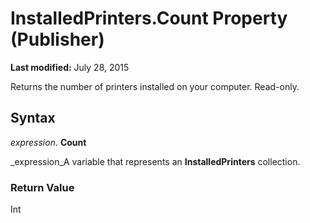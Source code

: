 
# InstalledPrinters.Count Property (Publisher)

 **Last modified:** July 28, 2015

Returns the number of printers installed on your computer. Read-only.

## Syntax

 _expression_. **Count**

 _expression_A variable that represents an  **InstalledPrinters** collection.


### Return Value

Int

